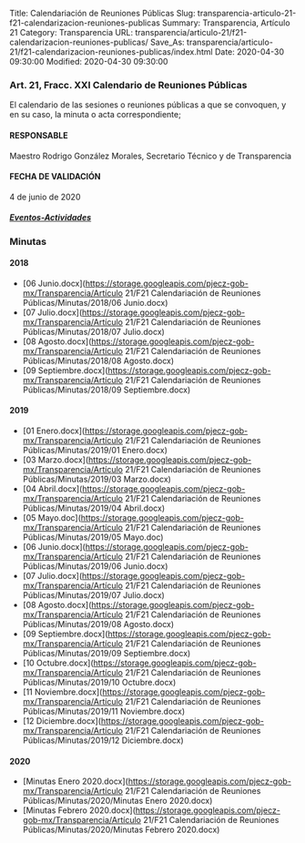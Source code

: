 Title: Calendariación de Reuniones Públicas
Slug: transparencia-articulo-21-f21-calendarizacion-reuniones-publicas
Summary: Transparencia, Artículo 21
Category: Transparencia
URL: transparencia/articulo-21/f21-calendarizacion-reuniones-publicas/
Save_As: transparencia/articulo-21/f21-calendarizacion-reuniones-publicas/index.html
Date: 2020-04-30 09:30:00
Modified: 2020-04-30 09:30:00


### Art. 21, Fracc. XXI Calendario de Reuniones Públicas

El calendario de las sesiones o reuniones públicas a que se convoquen, y en su caso, la minuta o acta correspondiente;

#### RESPONSABLE

Maestro Rodrigo González Morales, Secretario Técnico y de Transparencia

#### FECHA DE VALIDACIÓN

4 de junio de 2020

##### [Eventos-Actividades](https://www.pjecz.gob.mx/conocenos/estructura/consejo-de-la-judicatura/eventos-actividades/)


### Minutas


#### 2018


* [06  Junio.docx](https://storage.googleapis.com/pjecz-gob-mx/Transparencia/Artículo 21/F21 Calendariación de Reuniones Públicas/Minutas/2018/06  Junio.docx)
* [07 Julio.docx](https://storage.googleapis.com/pjecz-gob-mx/Transparencia/Artículo 21/F21 Calendariación de Reuniones Públicas/Minutas/2018/07 Julio.docx)
* [08 Agosto.docx](https://storage.googleapis.com/pjecz-gob-mx/Transparencia/Artículo 21/F21 Calendariación de Reuniones Públicas/Minutas/2018/08 Agosto.docx)
* [09 Septiembre.docx](https://storage.googleapis.com/pjecz-gob-mx/Transparencia/Artículo 21/F21 Calendariación de Reuniones Públicas/Minutas/2018/09 Septiembre.docx)


#### 2019


* [01 Enero.docx](https://storage.googleapis.com/pjecz-gob-mx/Transparencia/Artículo 21/F21 Calendariación de Reuniones Públicas/Minutas/2019/01 Enero.docx)
* [03 Marzo.docx](https://storage.googleapis.com/pjecz-gob-mx/Transparencia/Artículo 21/F21 Calendariación de Reuniones Públicas/Minutas/2019/03 Marzo.docx)
* [04 Abril.docx](https://storage.googleapis.com/pjecz-gob-mx/Transparencia/Artículo 21/F21 Calendariación de Reuniones Públicas/Minutas/2019/04 Abril.docx)
* [05 Mayo.doc](https://storage.googleapis.com/pjecz-gob-mx/Transparencia/Artículo 21/F21 Calendariación de Reuniones Públicas/Minutas/2019/05 Mayo.doc)
* [06 Junio.docx](https://storage.googleapis.com/pjecz-gob-mx/Transparencia/Artículo 21/F21 Calendariación de Reuniones Públicas/Minutas/2019/06 Junio.docx)
* [07 Julio.docx](https://storage.googleapis.com/pjecz-gob-mx/Transparencia/Artículo 21/F21 Calendariación de Reuniones Públicas/Minutas/2019/07 Julio.docx)
* [08 Agosto.docx](https://storage.googleapis.com/pjecz-gob-mx/Transparencia/Artículo 21/F21 Calendariación de Reuniones Públicas/Minutas/2019/08 Agosto.docx)
* [09 Septiembre.docx](https://storage.googleapis.com/pjecz-gob-mx/Transparencia/Artículo 21/F21 Calendariación de Reuniones Públicas/Minutas/2019/09 Septiembre.docx)
* [10 Octubre.docx](https://storage.googleapis.com/pjecz-gob-mx/Transparencia/Artículo 21/F21 Calendariación de Reuniones Públicas/Minutas/2019/10 Octubre.docx)
* [11 Noviembre.docx](https://storage.googleapis.com/pjecz-gob-mx/Transparencia/Artículo 21/F21 Calendariación de Reuniones Públicas/Minutas/2019/11 Noviembre.docx)
* [12 Diciembre.docx](https://storage.googleapis.com/pjecz-gob-mx/Transparencia/Artículo 21/F21 Calendariación de Reuniones Públicas/Minutas/2019/12 Diciembre.docx)


#### 2020


* [Minutas Enero 2020.docx](https://storage.googleapis.com/pjecz-gob-mx/Transparencia/Artículo 21/F21 Calendariación de Reuniones Públicas/Minutas/2020/Minutas Enero 2020.docx)
* [Minutas Febrero 2020.docx](https://storage.googleapis.com/pjecz-gob-mx/Transparencia/Artículo 21/F21 Calendariación de Reuniones Públicas/Minutas/2020/Minutas Febrero 2020.docx)


